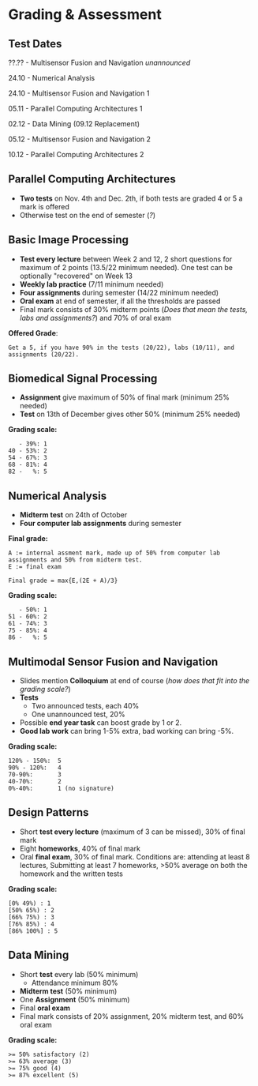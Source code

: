 # Grading & Assessment

## Test Dates
??.?? - Multisensor Fusion and Navigation *unannounced*

24.10 - Numerical Analysis

24.10 - Multisensor Fusion and Navigation 1

05.11 - Parallel Computing Architectures 1

02.12 - Data Mining (09.12 Replacement)

05.12 - Multisensor Fusion and Navigation 2

10.12 - Parallel Computing Architectures 2


## Parallel Computing Architectures

- **Two tests** on Nov. 4th and Dec. 2th, if both tests are graded 4 or 5 a mark is offered
- Otherwise test on the end of semester (*?*)



## Basic Image Processing

- **Test every lecture** between Week 2 and 12, 2 short questions for maximum of 2 points (13.5/22 minimum needed). One test can be optionally "recovered" on Week 13
- **Weekly lab practice** (7/11 minimum needed) 
- **Four assignments** during semester (14/22 minimum needed)
- **Oral exam** at end of semester, if all the thresholds are passed
- Final mark consists of 30% midterm points (*Does that mean the tests, labs and assignments?*) and 70% of oral exam

**Offered Grade**:

```
Get a 5, if you have 90% in the tests (20/22), labs (10/11), and assignments (20/22).
```



## Biomedical Signal Processing

- **Assignment** give maximum of 50% of final mark (minimum 25% needed)
- **Test** on 13th of December gives other 50% (minimum 25% needed)

**Grading scale:**

```
   - 39%: 1
40 - 53%: 2
54 - 67%: 3
68 - 81%: 4
82 -   %: 5
```



## Numerical Analysis

- **Midterm test** on 24th of October
- **Four computer lab assignments** during semester

**Final grade:**

```
A := internal assment mark, made up of 50% from computer lab assignments and 50% from midterm test.
E := final exam

Final grade = max{E,(2E + A)/3}
```

**Grading scale:**

```
   - 50%: 1
51 - 60%: 2
61 - 74%: 3
75 - 85%: 4
86 -   %: 5
```



## Multimodal Sensor Fusion and Navigation

- Slides mention **Colloquium** at end of course (*how does that fit into the grading scale?*)
- **Tests**
  - Two announced tests, each 40%
  - One unannounced test, 20%
- Possible **end year task** can boost grade by 1 or 2.
- **Good lab work** can bring 1-5% extra, bad working can bring -5%.

**Grading scale:**

```
120% - 150%:  5
90% - 120%:   4
70-90%:       3
40-70%:       2
0%-40%:       1 (no signature)
```



## Design Patterns

- Short **test every lecture** (maximum of 3 can be missed), 30% of final mark
- Eight **homeworks**, 40% of final mark
- Oral **final exam**, 30% of final mark. Conditions are: attending at least 8 lectures, Submitting at least 7 homeworks, >50% average on both the homework and the written tests

**Grading scale:**

```
[0% 49%) : 1
[50% 65%) : 2
[66% 75%) : 3
[76% 85%) : 4
[86% 100%] : 5 
```



## Data Mining
- Short **test** every lab (50% minimum)
   - Attendance minimum 80%
- **Midterm test** (50% minimum)
- One **Assignment** (50% minimum)
- Final **oral exam**
- Final mark consists of 20% assignment, 20% midterm test, and 60% oral exam

**Grading scale:**
```
>= 50% satisfactory (2)
>= 63% average (3)
>= 75% good (4)
>= 87% excellent (5)
```
